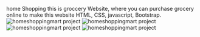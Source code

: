 home Shopping this is groccery Website, where you can purchase grocery online
 to make this website HTML, CSS, javascript, Bootstrap.
![ homeshoppingmart project](am1.png) 
![ homeshoppingmart project](am2.png)
![ homeshoppingmart project](basket.png )
![ homeshoppingmart project](amazon345.png) 